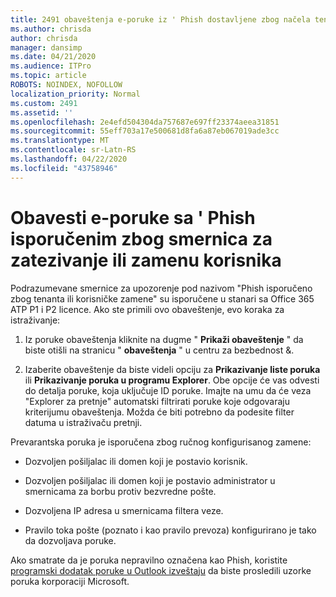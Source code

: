 ```yaml
---
title: 2491 obaveštenja e-poruke iz ' Phish dostavljene zbog načela tenanta ili zamene korisnika
ms.author: chrisda
author: chrisda
manager: dansimp
ms.date: 04/21/2020
ms.audience: ITPro
ms.topic: article
ROBOTS: NOINDEX, NOFOLLOW
localization_priority: Normal
ms.custom: 2491
ms.assetid: ''
ms.openlocfilehash: 2e4efd504304da757687e697ff23374aeea31851
ms.sourcegitcommit: 55eff703a17e500681d8fa6a87eb067019ade3cc
ms.translationtype: MT
ms.contentlocale: sr-Latn-RS
ms.lasthandoff: 04/22/2020
ms.locfileid: "43758946"
---
```

# <a name="alert-email-messages-from-the-phish-delivered-due-to-tenant-or-user-override-policy"></a>Obavesti e-poruke sa ' Phish isporučenim zbog smernica za zatezivanje ili zamenu korisnika

Podrazumevane smernice za upozorenje pod nazivom "Phish isporučeno zbog tenanta ili korisničke zamene" su isporučene u stanari sa Office 365 ATP P1 i P2 licence. Ako ste primili ovo obaveštenje, evo koraka za istraživanje:

1. Iz poruke obaveštenja kliknite na dugme " **Prikaži obaveštenje** " da biste otišli na stranicu " **obaveštenja** " u centru za bezbednost &.

2. Izaberite obaveštenje da biste videli opciju za **Prikazivanje liste poruka** ili **Prikazivanje poruka u programu Explorer**. Obe opcije će vas odvesti do detalja poruke, koja uključuje ID poruke. Imajte na umu da će veza "Explorer za pretnje" automatski filtrirati poruke koje odgovaraju kriterijumu obaveštenja. Možda će biti potrebno da podesite filter datuma u istraživaču pretnji.

Prevarantska poruka je isporučena zbog ručnog konfigurisanog zamene:

- Dozvoljen pošiljalac ili domen koji je postavio korisnik.

- Dozvoljen pošiljalac ili domen koji je postavio administrator u smernicama za borbu protiv bezvredne pošte.

- Dozvoljena IP adresa u smernicama filtera veze.

- Pravilo toka pošte (poznato i kao pravilo prevoza) konfigurirano je tako da dozvoljava poruke.

Ako smatrate da je poruka nepravilno označena kao Phish, koristite [programski dodatak poruke u Outlook izveštaju](https://support.office.com/article/b5caa9f1-cdf3-4443-af8c-ff724ea719d2) da biste prosledili uzorke poruka korporaciji Microsoft.
